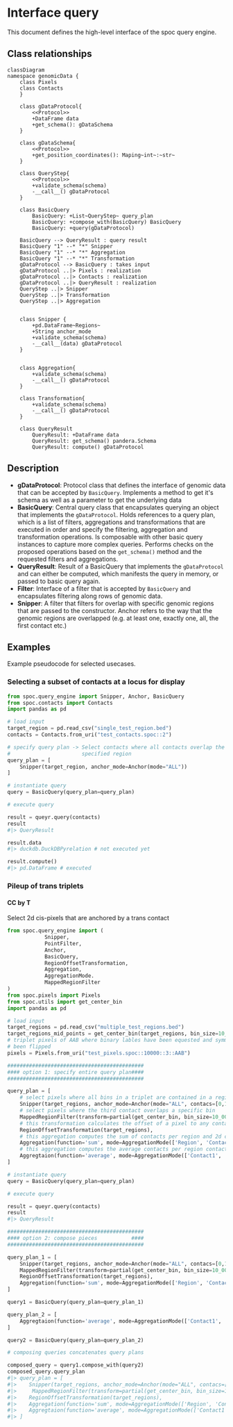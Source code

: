 # Interface query

This document defines the high-level interface of the spoc query engine.

## Class relationships

```mermaid
classDiagram
namespace genomicData {
    class Pixels
    class Contacts
    } 

    class gDataProtocol{
        <<Protocol>>
        +DataFrame data
        +get_schema(): gDataSchema
    }

    class gDataSchema{
        <<Protocol>>
        +get_position_coordinates(): Maping~int~:~str~
    }

    class QueryStep{
        <<Protocol>>
        +validate_schema(schema)
        -__call__() gDataProtocol
    }

    class BasicQuery
        BasicQuery: +List~QueryStep~ query_plan
        BasicQuery: +compose_with(BasicQuery) BasicQuery
        BasicQuery: +query(gDataProtocol)

    BasicQuery --> QueryResult : query result
    BasicQuery "1" --* "*" Snipper
    BasicQuery "1" --* "*" Aggregation
    BasicQuery "1" --* "*" Transformation
    gDataProtocol --> BasicQuery : takes input
    gDataProtocol ..|> Pixels : realization
    gDataProtocol ..|> Contacts : realization
    gDataProtocol ..|> QueryResult : realization
    QueryStep ..|> Snipper
    QueryStep ..|> Transformation
    QueryStep ..|> Aggregation


    class Snipper {
        +pd.DataFrame~Regions~
        +String anchor_mode
        +validate_schema(schema)
        -__call__(data) gDataProtocol
    }
        

    class Aggregation{
        +validate_schema(schema)
        -__call__() gDataProtocol
    }

    class Transformation{
        +validate_schema(schema)
        -__call__() gDataProtocol
    }

    class QueryResult
        QueryResult: +DataFrame data
        QueryResult: get_schema() pandera.Schema
        QueryResult: compute() gDataProtocol
```

## Description

- __gDataProtocol__: Protocol class that defines the interface of genomic data that can be accepted by `BasicQuery`. Implements a method to get it's schema as well as a parameter to get the underlying data
- __BasicQuery__: Central query class that encapsulates querying an object that implements the `gDataProtocol`. Holds references to a query plan, which is a list of filters, aggregations and transformations that are executed in order and specify the filtering, aggregation and transformation operations. Is composable with other basic query instances to capture more complex queries. Performs checks on the proposed operations based on the `get_schema()` method and the requested filters and aggregations.
- __QueryResult__: Result of a BasicQuery that implements the `gDataProtocol` and can either be computed, which manifests the query in memory, or passed to basic query again.
- __Filter__: Interface of a filter that is accepted by `BasicQuery` and encapsulates filtering along rows of genomic data.
- __Snipper__: A filter that filters for overlap with specific genomic regions that are passed to the constructor. Anchor refers to the way that the genomic regions are overlapped (e.g. at least one, exactly one, all, the first contact etc.)

## Examples

Example pseudocode for selected usecases.

### Selecting a subset of contacts at a locus for display

```python
from spoc.query_engine import Snipper, Anchor, BasicQuery
from spoc.contacts import Contacts
import pandas as pd

# load input
target_region = pd.read_csv("single_test_region.bed")
contacts = Contacts.from_uri("test_contacts.spoc::2")

# specify query plan -> Select contacts where all contacts overlap the
#                       specified region
query_plan = [
    Snipper(target_region, anchor_mode=Anchor(mode="ALL"))
]

# instantiate query
query = BasicQuery(query_plan=query_plan)

# execute query

result = queyr.query(contacts)
result
#|> QueryResult

result.data
#|> duckdb.DuckDBPyrelation # not executed yet

result.compute()
#|> pd.DataFrame # executed
```

### Pileup of trans triplets

#### CC by T

Select 2d cis-pixels that are anchored by a trans contact

```python
from spoc.query_engine import (
            Snipper,
            PointFilter,
            Anchor, 
            BasicQuery,
            RegionOffsetTransformation,
            Aggregation,
            AggregationMode.
            MappedRegionFilter
)
from spoc.pixels import Pixels
from spoc.utils import get_center_bin
import pandas as pd

# load input
target_regions = pd.read_csv("multiple_test_regions.bed")
target_regions_mid_points = get_center_bin(target_regions, bin_size=10_000)
# triplet pixels of AAB where binary lables have been equested and symmetry has
# been flipped
pixels = Pixels.from_uri("test_pixels.spoc::10000::3::AAB")

############################################
#### option 1: specify entire query plan####
############################################

query_plan = [
    # select pixels where all bins in a triplet are contained in a region
    Snipper(target_regions, anchor_mode=Anchor(mode="ALL", contacs=[0,1])),
    # select pixels where the third contact overlaps a specific bin
    MappedRegionFilter(transform=partial(get_center_bin, bin_size=10_000), anchor_mode=Anchor(mode="ALL", contacs=[2])),
    # this transformation calculates the offset of a pixel to any containing target region
    RegionOffsetTransformation(target_regions),
    # this aggregation computes the sum of contacts per region and 2d coordinate
    Aggregation(function='sum', mode=AggregationMode(['Region', 'Contact1', 'Contact2'])),
    # this aggregation computes the average contacts per region contact1 and contact2 over all regions
    Aggregtaion(function='average', mode=AggregationMode(['Contact1', 'Contact2']))
]

# instantiate query
query = BasicQuery(query_plan=query_plan)

# execute query

result = queyr.query(contacts)
result
#|> QueryResult

############################################
#### option 2: compose pieces           ####
############################################

query_plan_1 = [
    Snipper(target_regions, anchor_mode=Anchor(mode="ALL", contacs=[0,1])),
    MappedRegionFilter(transform=partial(get_center_bin, bin_size=10_000), anchor_mode=Anchor(mode="ALL", contacs=[2])),
    RegionOffsetTransformation(target_regions),
    Aggregation(function='sum', mode=AggregationMode(['Region', 'Contact1', 'Contact2'])),
]

query1 = BasicQuery(query_plan=query_plan_1)

query_plan_2 = [
    Aggregtaion(function='average', mode=AggregationMode(['Contact1', 'Contact2']))
]

query2 = BasicQuery(query_plan=query_plan_2)

# composing queries concatenates query plans

composed_query = query1.compose_with(query2)
composed_query.query_plan
#|> query_plan = [
#|>    Snipper(target_regions, anchor_mode=Anchor(mode="ALL", contacs=[0,1])),
#|>     MappedRegionFilter(transform=partial(get_center_bin, bin_size=10_000), anchor_mode=Anchor(mode="ALL", contacs=[2])),
#|>    RegionOffsetTransformation(target_regions),
#|>    Aggregation(function='sum', mode=AggregationMode(['Region', 'Contact1', 'Contact2'])),
#|>    Aggregtaion(function='average', mode=AggregationMode(['Contact1', 'Contact2']))
#|> ]
```